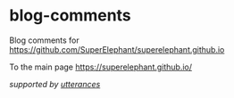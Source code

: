 # blog-comments

Blog comments for https://github.com/SuperElephant/superelephant.github.io

To the main page https://superelephant.github.io/

*supported by [utterances](https://utteranc.es/)*
